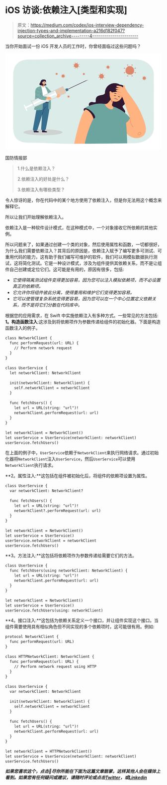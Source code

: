 # iOS 访谈:依赖注入[类型和实现]

> 原文：<https://medium.com/codex/ios-interview-dependency-injection-types-and-implementation-a216d182f047?source=collection_archive---------4----------------------->

当你开始面试一份 iOS 开发人员的工作时，你曾经面临过这些问题吗？

![](img/b982ae832961d742d957d261f8f420da.png)

国防情报部

> 1.什么是依赖注入？
> 
> 2.依赖注入的好处是什么？
> 
> 3.依赖注入有哪些类型？

令人惊讶的是，你在代码中的某个地方使用了依赖注入，但是你无法用这个概念来解释它。

所以让我们开始理解依赖注入。

依赖注入是一种软件设计模式，在这种模式中，一个对象接收它所依赖的其他实例。

所以问题来了，如果通过创建一个类的对象，然后使用属性和函数，一切都很好，为什么我们需要依赖注入？其背后的原因是，依赖注入赋予了编写更多可测试、可重用代码的能力，这有助于我们编写可维护的软件，我们可以用模拟数据执行测试，这将简化测试。它是一种设计模式，涉及为组件提供其依赖关系，而不是让组件自己创建或定位它们。这可能是有用的，原因有很多，包括:

*   *它使得隔离测试组件变得更加容易，因为您可以注入模拟依赖项，而不必设置真正的依赖项。*
*   *它允许你将组件彼此分离，使得重用和维护它们变得更加容易。*
*   *它可以使管理复杂系统变得更容易，因为您可以在一个中心位置定义依赖关系，而不是将它们分散在代码库中。*

根据您的应用需求，在 Swift 中实施依赖注入有多种方式。一些常见的方法包括:
**1。构造函数注入**:这涉及到将依赖项作为参数传递给组件的初始化器。下面是构造函数注入的例子。

```
class NetworkClient {
  func performRequest(url: URL) {
    // Perform network request
  }
}

class UserService {
  let networkClient: NetworkClient

  init(networkClient: NetworkClient) {
    self.networkClient = networkClient
  }

  func fetchUsers() {
    let url = URL(string: "url")!
    networkClient.performRequest(url: url)
  }
}

let networkClient = NetworkClient()
let userService = UserService(networkClient: networkClient)
userService.fetchUsers()
```

在上面的例子中，`UserService`依赖于`NetworkClient`来执行网络请求。通过初始化器将`NetworkClient`注入`UserService`，然后`UserService`可以使用`NetworkClient`执行请求。

**2。属性注入:**这包括在组件被初始化后，将组件的依赖项设置为属性。

```
class UserService {
  var networkClient: NetworkClient?

  func fetchUsers() {
    let url = URL(string: "url")!
    networkClient?.performRequest(url: url)
  }
}

let networkClient = NetworkClient()
let userService = UserService()
userService.networkClient = networkClient
userService.fetchUsers()
```

**3。方法注入:**这包括将依赖项作为参数传递给需要它们的方法。

```
class UserService {
  func fetchUsers(using networkClient: NetworkClient) {
    let url = URL(string: "url")!
    networkClient.performRequest(url: url)
  }
}

let networkClient = NetworkClient()
let userService = UserService()
userService.fetchUsers(using: networkClient)
```

**4。接口注入:**这包括为依赖关系定义一个接口，并让组件实现这个接口。当组件需要使用具有相似角色但不同实现的多个依赖项时，这可能很有用。例如:

```
protocol NetworkClient {
  func performRequest(url: URL)
}

class HTTPNetworkClient: NetworkClient {
  func performRequest(url: URL) {
    // Perform network request using HTTP
  }
}

class UserService {
  var networkClient: NetworkClient

  init(networkClient: NetworkClient) {
    self.networkClient = networkClient
  }

  func fetchUsers() {
    let url = URL(string: "url")!
    networkClient.performRequest(url: url)
  }
}

let networkClient = HTTPNetworkClient()
let userService = UserService(networkClient: networkClient)
userService.fetchUsers()
```

***如果您喜欢这个，点击💚尽你所能在下面为这篇文章鼓掌，这样其他人会在媒体上看到。如果您有任何疑问或建议，请随时评论或点击***[***Twitter***](https://twitter.com/b_banzara)***，或***[***Linkedin***](https://www.linkedin.com/in/rranjanchchn/)